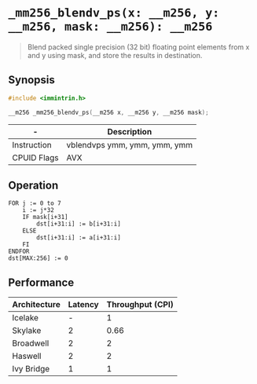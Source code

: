 `_mm256_blendv_ps(x: __m256, y: __m256, mask: __m256): __m256`
==============================================================

> Blend packed single precision (32 bit) floating point elements from x and y using mask, and store the results in destination.

## Synopsis

```c
#include <immintrin.h>

__m256 _mm256_blendv_ps(__m256 x, __m256 y, __m256 mask);
```

| -           | Description                  |
| ----------- | ---------------------------- |
| Instruction | vblendvps ymm, ymm, ymm, ymm |
| CPUID Flags | AVX                          |

## Operation

```
FOR j := 0 to 7
	i := j*32
	IF mask[i+31]
		dst[i+31:i] := b[i+31:i]
	ELSE
		dst[i+31:i] := a[i+31:i]
	FI
ENDFOR
dst[MAX:256] := 0
```

## Performance

| Architecture | Latency | Throughput (CPI) |
| ------------ | ------- | ---------------- |
| Icelake      | -       | 1                |
| Skylake      | 2       | 0.66             |
| Broadwell    | 2       | 2                |
| Haswell      | 2       | 2                |
| Ivy Bridge   | 1       | 1                |
